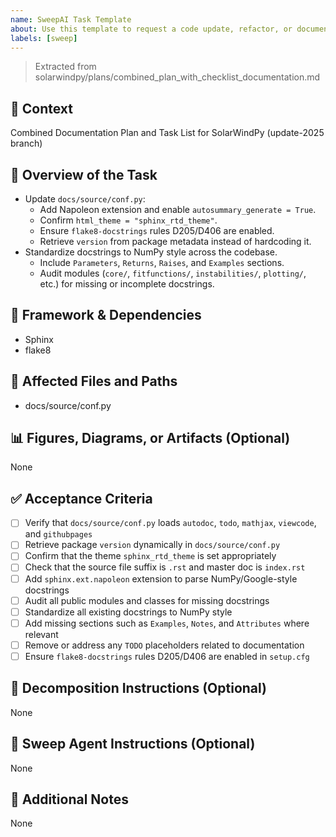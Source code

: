 ```yaml
---
name: SweepAI Task Template
about: Use this template to request a code update, refactor, or documentation change via SweepAI.
labels: [sweep]
---
```


> Extracted from solarwindpy/plans/combined_plan_with_checklist_documentation.md

## 🧠 Context

Combined Documentation Plan and Task List for SolarWindPy (update-2025 branch)

## 🎯 Overview of the Task

- Update `docs/source/conf.py`:
  - Add Napoleon extension and enable `autosummary_generate = True`.
  - Confirm `html_theme = "sphinx_rtd_theme"`.
  - Ensure `flake8-docstrings` rules D205/D406 are enabled.
  - Retrieve `version` from package metadata instead of hardcoding it.
- Standardize docstrings to NumPy style across the codebase.
  - Include `Parameters`, `Returns`, `Raises`, and `Examples` sections.
  - Audit modules (`core/`, `fitfunctions/`, `instabilities/`, `plotting/`, etc.) for missing or incomplete docstrings.

## 🔧 Framework & Dependencies

- Sphinx
- flake8

## 📂 Affected Files and Paths

- docs/source/conf.py

## 📊 Figures, Diagrams, or Artifacts (Optional)

None

## ✅ Acceptance Criteria

- [ ] Verify that `docs/source/conf.py` loads `autodoc`, `todo`, `mathjax`, `viewcode`, and `githubpages`
- [ ] Retrieve package `version` dynamically in `docs/source/conf.py`
- [ ] Confirm that the theme `sphinx_rtd_theme` is set appropriately
- [ ] Check that the source file suffix is `.rst` and master doc is `index.rst`
- [ ] Add `sphinx.ext.napoleon` extension to parse NumPy/Google-style docstrings
- [ ] Audit all public modules and classes for missing docstrings
- [ ] Standardize all existing docstrings to NumPy style
- [ ] Add missing sections such as `Examples`, `Notes`, and `Attributes` where relevant
- [ ] Remove or address any `TODO` placeholders related to documentation
- [ ] Ensure `flake8-docstrings` rules D205/D406 are enabled in `setup.cfg`

## 🧩 Decomposition Instructions (Optional)

None

## 🤖 Sweep Agent Instructions (Optional)

None

## 💬 Additional Notes

None
